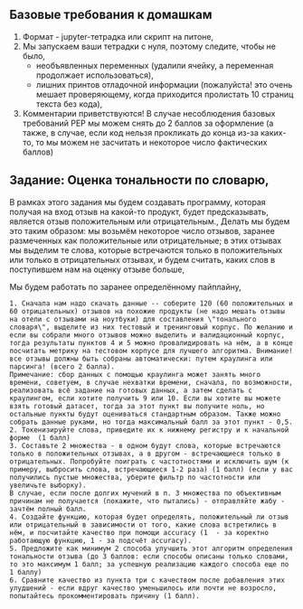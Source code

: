 ## Базовые требования к домашкам
    
1. Формат - jupyter-тетрадка или скрипт на питоне,
2. Мы запускаем ваши тетрадки с нуля, поэтому следите, чтобы не было,
    - необъявленных переменных (удалили ячейку, а переменная продолжает использоваться),
    - лишних принтов отладочной информации (пожалуйста! это очень мешает проверяющему, когда приходится пролистать 10 страниц текста без кода),
3. Комментарии приветствуются!
    В случае несоблюдения базовых требований PEP мы можем снять до 2 баллов за оформление (а также, в случае, если код нельзя прокликать до конца из-за каких-то, то мы можем не засчитать и некоторое число фактических баллов)

## Задание: Оценка тональности по словарю,
В рамках этого задания мы будем создавать программу, которая получая на вход отзыв на какой-то продукт, будет предсказывать, является отзыв положительным или отрицательным.,
Делать мы будем это таким образом: мы возьмём некоторое число отзывов, заранее размеченных как положительные или отрицательные; в этих отзывах мы выделим те слова, которые встречаются только в положительных или только в отрицательных отзывах, и будем считать, каких слов  в поступившем нам на оценку отзыве больше,
    
Мы будем работать по заранее определённому пайплайну,
   
    1. Сначала нам надо скачать данные -- соберите 120 (60 положительных и 60 отрицательных) отзывов на похожие продукты (не надо мешать отзывы на отели с отзывами на ноутбуки) для составления \"тонального словаря\", выделите из них тестовый и тренинговый корпус. По желанию и если вы собрали много отзывов можно выделить и валидационный корпус, тогда результаты пунктов 4 и 5 можно провалидировать на нём, а в конце посчитать метрику на тестовом корпусе для лучшего алгоритма. Внимание! все отзывы должны быть собраны автоматически: путем краулинга или парсинга! (всего 2 балла).
    Примечание: сбор данных с помощью краулинга может занять много времени, советуем, в случае нехватки времени, сначала, по возможности, реализовать всё задание на готовых данных, а затем сделать с краулингом, если хотите получить 9 или 10. Если вы хотите вы можете взять готовый датасет, тогда за этот пункт вы получите ноль, но остальные пункты будут оцениваться стандартным образом. Также можно собрать данные руками, но тогда максимальный балл за этот пункт - 0,5. 
    2. Токенизируйте слова, приведите их к нижнему регистру и к начальной форме  (1 балл)
    3. Составьте 2 множества - в одном будут слова, которые встречаются только в положительных отзывах, а в другом - встречающиеся только в отрицательных. Попробуйте поиграть с частотностями и исключить шум (к примеру, выбросить слова, встречающиеся 1-2 раза) (1 балл) (если у вас получились пустые множества, уберите фильтр по частотности или увеличьте выборку).
    В случае, если после долгих мучений в п. 3 множества по объективным причинам не получается (покажите, что пытались) - отправляйте жабу - зачтём полный балл.
    4. Создайте функцию, которая будет определять, положительный ли отзыв или отрицательный в зависимости от того, какие слова встретились в нём, и посчитайте качество при помощи accuracy (1  - за коректно работающую функцию, 1 - за подсчёт accuracy).
    5. Предложите как минимум 2 способа улучшить этот алгоритм определения тональности отзыва (до 3 баллов: если способы описаны только словами, то это максимум 1 балл; за успешную реализацию каждого способа еще по 1 баллу)
    6. Сравните качество из пункта три с качеством после добавления этих улудшений - если вдруг качество уменьшилось или почти не возросло, попытайтесь прокомментировать причину (1 балл).

